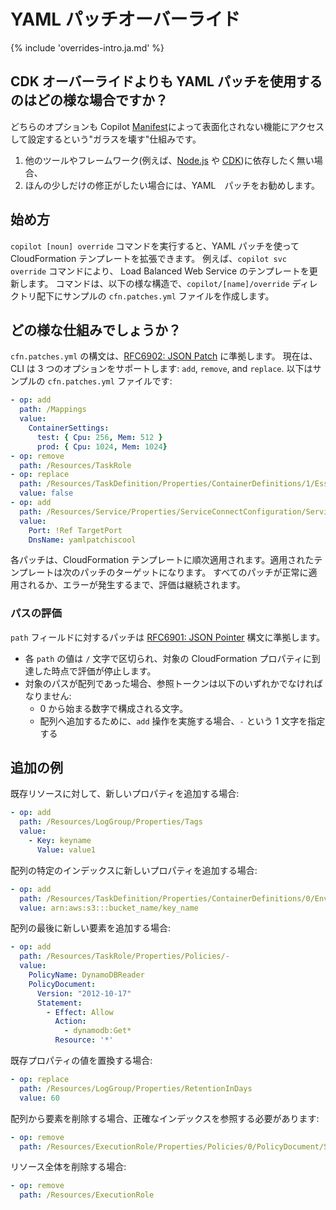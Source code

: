 # YAML パッチオーバーライド

{% include 'overrides-intro.ja.md' %}

## CDK オーバーライドよりも YAML パッチを使用するのはどの様な場合ですか？

どちらのオプションも Copilot [Manifest](../../manifest/overview.ja.md)によって表面化されない機能にアクセスして設定するという"ガラスを壊す"仕組みです。

1) 他のツールやフレームワーク(例えば、[Node.js](https://nodejs.org) や 
[CDK](https://docs.aws.amazon.com/cdk/v2/guide/home.html))に依存したく無い場合、
2) ほんの少しだけの修正がしたい場合には、YAML　パッチをお勧めします。

## 始め方

`copilot [noun] override` コマンドを実行すると、YAML パッチを使って CloudFormation テンプレートを拡張できます。
例えば、`copilot svc override` コマンドにより、 Load Balanced Web Service のテンプレートを更新します。
コマンドは、以下の様な構造で、`copilot/[name]/override` ディレクトリ配下にサンプルの `cfn.patches.yml` ファイルを作成します。

## どの様な仕組みでしょうか？

`cfn.patches.yml` の構文は、[RFC6902: JSON Patch](https://www.rfc-editor.org/rfc/rfc6902) に準拠します。
現在は、CLI は 3 つのオプションをサポートします: `add`, `remove`, and `replace`. 以下はサンプルの `cfn.patches.yml` ファイルです:

```yaml
- op: add
  path: /Mappings
  value:
    ContainerSettings:
      test: { Cpu: 256, Mem: 512 }
      prod: { Cpu: 1024, Mem: 1024}
- op: remove
  path: /Resources/TaskRole
- op: replace
  path: /Resources/TaskDefinition/Properties/ContainerDefinitions/1/Essential
  value: false
- op: add
  path: /Resources/Service/Properties/ServiceConnectConfiguration/Services/0/ClientAliases/-
  value:
    Port: !Ref TargetPort
    DnsName: yamlpatchiscool
```

各パッチは、CloudFormation テンプレートに順次適用されます。適用されたテンプレートは次のパッチのターゲットになります。
すべてのパッチが正常に適用されるか、エラーが発生するまで、評価は継続されます。

### パスの評価

`path` フィールドに対するパッチは [RFC6901: JSON Pointer](https://www.rfc-editor.org/rfc/rfc6901) 構文に準拠します。 

- 各 `path` の値は `/` 文字で区切られ、対象の CloudFormation プロパティに到達した時点で評価が停止します。
- 対象のパスが配列であった場合、参照トークンは以下のいずれかでなければなりません:
    - 0 から始まる数字で構成される文字。
    - 配列へ追加するために、`add` 操作を実施する場合、`-` という 1 文字を指定する

## 追加の例

既存リソースに対して、新しいプロパティを追加する場合:

```yaml
- op: add
  path: /Resources/LogGroup/Properties/Tags
  value:
    - Key: keyname
      Value: value1
```

配列の特定のインデックスに新しいプロパティを追加する場合:

```yaml
- op: add
  path: /Resources/TaskDefinition/Properties/ContainerDefinitions/0/EnvironmentFiles/0
  value: arn:aws:s3:::bucket_name/key_name
```

配列の最後に新しい要素を追加する場合:

```yaml
- op: add
  path: /Resources/TaskRole/Properties/Policies/-
  value:
    PolicyName: DynamoDBReader
    PolicyDocument:
      Version: "2012-10-17"
      Statement:
        - Effect: Allow
          Action:
            - dynamodb:Get*
          Resource: '*'
```

既存プロパティの値を置換する場合:

```yaml
- op: replace
  path: /Resources/LogGroup/Properties/RetentionInDays
  value: 60
```

配列から要素を削除する場合、正確なインデックスを参照する必要があります:

```yaml
- op: remove
  path: /Resources/ExecutionRole/Properties/Policies/0/PolicyDocument/Statement/1/Action/0
```

リソース全体を削除する場合:

```yaml
- op: remove
  path: /Resources/ExecutionRole
```
